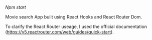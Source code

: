 _Npm start_

Movie search App built using React Hooks and React Router Dom.

To clarify the React Router useage, I used the official documentation (https://v5.reactrouter.com/web/guides/quick-start).

